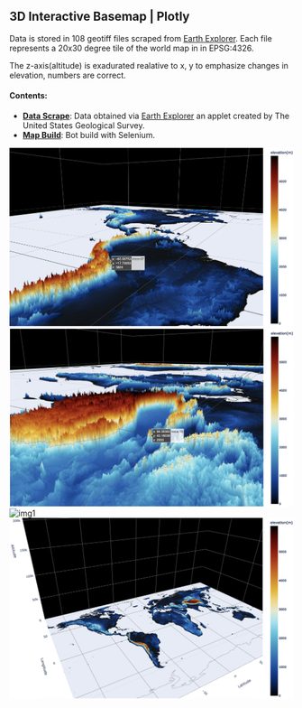 ## **3D Interactive Basemap** | Plotly

Data is stored in 108 geotiff files scraped from [Earth Explorer](https://earthexplorer.usgs.gov/). Each file represents a 20x30 degree tile of the world map in in EPSG:4326. 

The z-axis(altitude) is exadurated realative to x, y to emphasize changes in elevation, numbers are correct.

#### Contents:
- [**Data Scrape**](./basemap_scrape.ipynb): Data obtained via [Earth Explorer](https://earthexplorer.usgs.gov/) an applet created by The United States Geological Survey.
- [**Map Build**](./basemap.ipynb): Bot build with Selenium.

![img3](./images/3.png)
![img4](./images/4.png)
![img1](./images/1.png)
![img2](./images/2.png)

